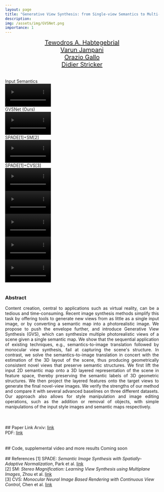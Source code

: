 ```yaml
---
layout: page
title: "Generative View Synthesis: from Single-view Semantics to Multi-view Images"
description:
img: /assets/img/GVSNet.png
importance: 1
---
```

<div class="container">
  <div class="row row-cols-1 row-cols-sm-2 row-cols-md-4">
    <div class="col"><center>
      <span style="font-size:20px"><a href="http://tedyhabtegebrial.github.io/">Tewodros A. Habtegebrial</a></span>
      </center></div>
    <div class="col"><center>
      <span style="font-size:20px"><a href="http://varunjampani.github.io/">Varun Jampani</a></span>
      </center></div>
    <div class="col"><center>
      <span style="font-size:20px"><a href="http://alumni.soe.ucsc.edu/~orazio/">Orazio Gallo</a></span>
      </center></div>
    <div class="col"><center>
      <span style="font-size:20px"><a href="https://av.dfki.de/members/stricker/">Didier Stricker</a></span>
      </center></div>
  </div>
</div>

<!-- <table align=center width=800px>
  <tr>
    <td align=center width=300px>
    <center>
      <span style="font-size:20px"><a href="http://tedyhabtegebrial.github.io/">Tewodros A. Habtegebrial</a></span>
      </center>
      </td>
    <td align=center width=200px>
    <center>
      <span style="font-size:20px"><a href="http://varunjampani.github.io/">Varun Jampani</a></span>
      </center>
      </td>
    <td align=center width=150px>
    <center>
      <span style="font-size:20px"><a href="http://alumni.soe.ucsc.edu/~orazio/">Orazio Gallo</a></span>
      </center>
      </td>
      <td align=center width=150px>
      <center>
      <span style="font-size:20px"><a href="https://av.dfki.de/members/stricker/">Didier Stricker</a></span>
      </center>
      </td>
      </tr>
</table> -->

<br>
<br>

<div class="container">
<div class="row">
    <div class="col-sm mt-4 mt-md-0 col-md-offset-2">
     <div class="caption"> Input Semantics </div>
     <video class="rounded z-depth-1" autoplay="autoplay" loop="loop" width="150">
         <source src="/assets/video/carla/circle_r_0_25/0_input_sem.mp4" type="video/mp4">
     </video>
    </div>
    <div class="col-sm mt-4 mt-md-0 col-md-offset-2">
      <div class="caption"> GVSNet (Ours) </div>
      <video class="rounded z-depth-1" autoplay="autoplay" loop="loop" width="150" >
       <source src="/assets/video/carla/circle_r_0_25/0_Ours.mp4" type="video/mp4">
     </video>
    </div>
    <div class="col-sm mt-4 mt-md-0 col-md-offset-2">
      <div class="caption"> SPADE[1]+SM[2] </div>
      <video class="rounded z-depth-1" autoplay="autoplay" loop="loop" width="150" >
       <source src="/assets/video/carla/circle_r_0_25/0_SPADE+SM.mp4" type="video/mp4">
     </video>
    </div>
    <div class="col-sm mt-4 mt-md-0 col-md-offset-2">
      <div class="caption"> SPADE[1]+CVS[3] </div>
      <video class="rounded z-depth-1" autoplay="autoplay" loop="loop" width="150" >
       <source src="/assets/video/carla/circle_r_0_25/0_SPADE+CVS.mp4" type="video/mp4">
     </video>
    </div>
</div>
<div class="row">
    <div class="col-sm mt-4 mt-md-0 col-md-offset-2">
     <video class="rounded z-depth-1" autoplay="autoplay" loop="loop" width="150">
         <source src="/assets/video/carla/circle_r_0_25/4522_input_sem.mp4" type="video/mp4">
     </video>
    </div>
    <div class="col-sm mt-4 mt-md-0 col-md-offset-2">
      <video class="rounded z-depth-1" autoplay="autoplay" loop="loop" width="150" >
       <source src="/assets/video/carla/circle_r_0_25/4522_Ours.mp4" type="video/mp4">
     </video>
    </div>
    <div class="col-sm mt-4 mt-md-0 col-md-offset-2">
      <video class="rounded z-depth-1" autoplay="autoplay" loop="loop" width="150" >
       <source src="/assets/video/carla/circle_r_0_25/4522_SPADE+SM.mp4" type="video/mp4">
     </video>
    </div>
    <div class="col-sm mt-4 mt-md-0 col-md-offset-2">
      <video class="rounded z-depth-1" autoplay="autoplay" loop="loop" width="150" >
       <source src="/assets/video/carla/circle_r_0_25/4522_SPADE+CVS.mp4" type="video/mp4">
     </video>
    </div>
</div>
</div>

<br>

### Abstract
<div align="justify">
Content creation, central to applications such as virtual reality, can be a tedious and time-consuming.
Recent image synthesis methods simplify this task by offering tools to generate new views from as little
as a single input image, or by converting a semantic map into a photorealistic image. We propose to push
the envelope further, and introduce Generative View Synthesis (GVS), which can synthesize multiple photorealistic views
of a scene given a single semantic map. We show that the sequential application of existing techniques, e.g., semantics-to-image
translation followed by monocular view synthesis, fail at capturing the scene's structure. In contrast, we solve the semantics-to-image
translation in concert with the estimation of the 3D layout of the scene, thus producing geometrically consistent novel views that preserve
semantic structures. We first lift the input 2D semantic map onto a 3D layered representation of the scene in feature space, thereby preserving
the semantic labels of 3D geometric structures. We then project the layered features onto the target views to generate the final novel-view images.
We verify the strengths of our method and compare it with several advanced baselines on three different datasets. Our approach also allows for style
manipulation and image editing operations, such as the addition or removal of objects, with simple manipulations of the input style images and semantic maps respectively.

</div>
<br>



<br>
<br>
## Paper Link
Arxiv: <a href="https://arxiv.org/abs/2008.09106">link</a><br>
PDF:  <a href="https://arxiv.org/pdf/2008.09106.pdf">link</a><br>
<br>
<br>
## Code, supplemental video and more results
Coming soon
<br>
<br>
## References
[1] SPADE: <em>Semantic Image Synthesis with Spatially-Adaptive Normalization</em>, Park et al. <a href="https://arxiv.org/abs/1903.07291">link</a><br>
[2] SM: <em> Stereo Magnification: Learning View Synthesis using Multiplane Images</em>, Zhou et al. <a href="https://people.eecs.berkeley.edu/~tinghuiz/projects/mpi/"> link </a><br>
[3] CVS: <em> Monocular Neural Image Based Rendering with Continuous View Control</em>, Chen et al.   <a href="https://arxiv.org/abs/1901.01880">link</a><br>
